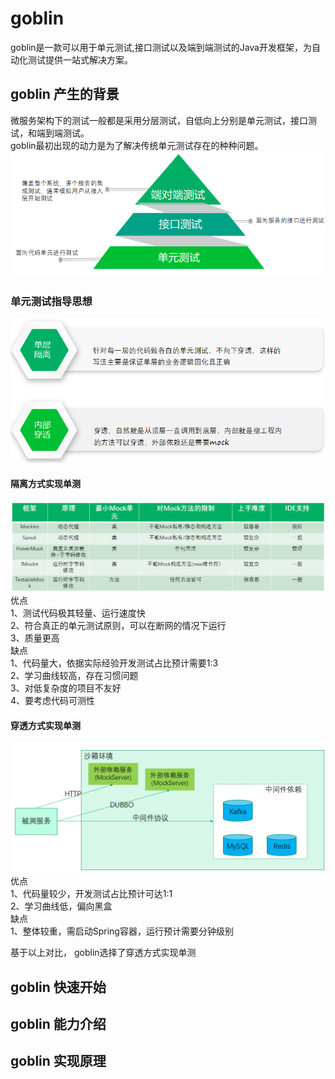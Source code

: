 # goblin
goblin是一款可以用于单元测试,接口测试以及端到端测试的Java开发框架，为自动化测试提供一站式解决方案。<br>

## goblin 产生的背景
   微服务架构下的测试一般都是采用分层测试，自低向上分别是单元测试，接口测试，和端到端测试。<br>
   goblin最初出现的动力是为了解决传统单元测试存在的种种问题。<br>
![](https://github.com/oitstack/goblin_material/blob/main/Layered-test.png)

### 单元测试指导思想
![](https://github.com/oitstack/goblin_material/blob/main/unit-test-guidelines.png)
#### 隔离方式实现单测
![](https://github.com/oitstack/goblin_material/blob/main/isolation-method.png)
优点<br>
1、测试代码极其轻量、运行速度快<br>
2、符合真正的单元测试原则，可以在断网的情况下运行<br>
3、质量更高<br>
缺点<br>
1、代码量大，依据实际经验开发测试占比预计需要1:3<br>
2、学习曲线较高，存在习惯问题<br>
3、对低复杂度的项目不友好<br>
4、要考虑代码可测性<br>


#### 穿透方式实现单测
![](https://github.com/oitstack/goblin_material/blob/main/Penetration.png)
优点<br>
1、代码量较少，开发测试占比预计可达1:1<br>
2、学习曲线低，偏向黑盒<br>
缺点<br>
1、整体较重，需启动Spring容器，运行预计需要分钟级别<br>

基于以上对比， goblin选择了穿透方式实现单测<br>


## goblin 快速开始

## goblin 能力介绍

## goblin 实现原理
